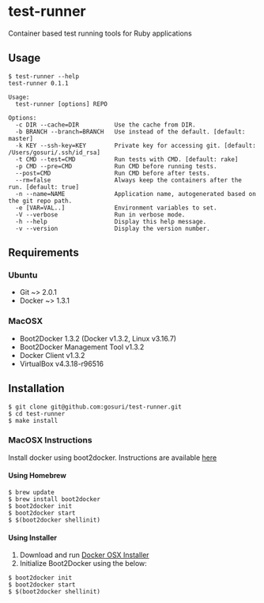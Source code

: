 # test-runner

Container based test running tools for Ruby applications

## Usage

```console
$ test-runner --help
test-runner 0.1.1

Usage:
  test-runner [options] REPO

Options:
  -c DIR --cache=DIR          Use the cache from DIR.
  -b BRANCH --branch=BRANCH   Use instead of the default. [default: master]
  -k KEY --ssh-key=KEY        Private key for accessing git. [default: /Users/gosuri/.ssh/id_rsa]
  -t CMD --test=CMD           Run tests with CMD. [default: rake]
  -p CMD --pre=CMD            Run CMD before running tests.
  --post=CMD                  Run CMD before after tests.
  --rm=false                  Always keep the containers after the run. [default: true]
  -n --name=NAME              Application name, autogenerated based on the git repo path.
  -e [VAR=VAL..]              Environment variables to set.
  -V --verbose                Run in verbose mode.
  -h --help                   Display this help message.
  -v --version                Display the version number.
```

## Requirements

### Ubuntu

* Git ~> 2.0.1
* Docker ~> 1.3.1

### MacOSX

* Boot2Docker 1.3.2 (Docker v1.3.2, Linux v3.16.7)
* Boot2Docker Management Tool v1.3.2
* Docker Client v1.3.2
* VirtualBox v4.3.18-r96516

## Installation

    $ git clone git@github.com:gosuri/test-runner.git
    $ cd test-runner
    $ make install

### MacOSX Instructions

Install docker using boot2docker. Instructions are available [here](http://docs.docker.com/installation/mac/)

#### Using Homebrew

    $ brew update
    $ brew install boot2docker
    $ boot2docker init
    $ boot2docker start
    $ $(boot2docker shellinit)

#### Using Installer

1. Download and run [Docker OSX Installer](http://docs.docker.com/installation/mac/)
2. Initialize Boot2Docker using the below:
```
$ boot2docker init
$ boot2docker start
$ $(boot2docker shellinit)
```
